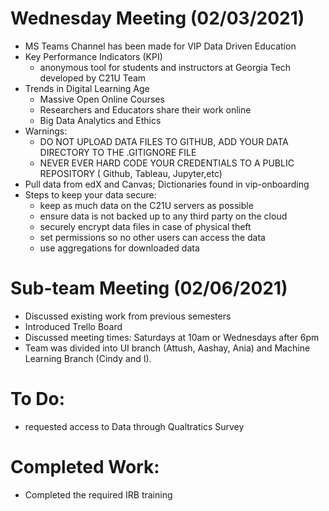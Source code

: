 # Wednesday Meeting (02/03/2021)
- MS Teams Channel has been made for VIP Data Driven Education
- Key Performance Indicators (KPI)
    - anonymous tool for students and instructors at Georgia Tech developed by C21U Team
- Trends in Digital Learning Age
    - Massive Open Online Courses
    - Researchers and Educators share their work online
    - Big Data Analytics and Ethics
 - Warnings:
    - DO NOT UPLOAD DATA FILES TO GITHUB, ADD YOUR DATA DIRECTORY TO THE .GITIGNORE FILE
    - NEVER EVER HARD CODE YOUR CREDENTIALS TO A PUBLIC REPOSITORY ( Github, Tableau, Jupyter,etc)
 - Pull data from edX and Canvas; Dictionaries found in vip-onboarding
 - Steps to keep your data secure:
    - keep as much data on the C21U servers as possible
    - ensure data is not backed up to any third party on the cloud
    - securely encrypt data files in case of physical theft
    - set permissions so no other users can access the data
    - use aggregations for downloaded data

# Sub-team Meeting (02/06/2021)
  - Discussed existing work from previous semesters
  - Introduced Trello Board
  - Discussed meeting times: Saturdays at 10am or Wednesdays after 6pm
  - Team was divided into UI branch (Attush, Aashay, Ania) and Machine Learning Branch (Cindy and I).
  

# To Do:
- requested access to Data through Qualtratics Survey

# Completed Work:
- Completed the required IRB training 
